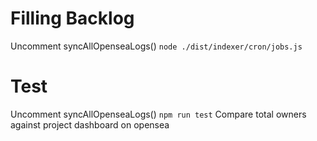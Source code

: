 # Filling Backlog
Uncomment syncAllOpenseaLogs()
`node ./dist/indexer/cron/jobs.js`

# Test
Uncomment syncAllOpenseaLogs()
`npm run test`
Compare total owners against project dashboard on opensea